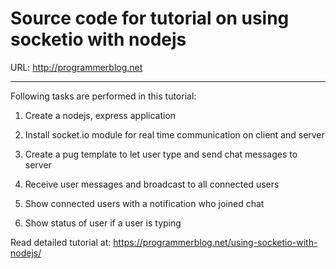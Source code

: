 # Source code for tutorial on using socketio with nodejs

URL: http://programmerblog.net

--------

Following tasks are performed in this tutorial:

1. Create a nodejs, express application

2. Install socket.io module for real time communication on client and server

3. Create a pug template to let user type and send chat messages to server

4.  Receive user messages and broadcast to all connected users

5. Show connected users with a notification who joined chat

6. Show status of user if a user is typing

Read detailed tutorial at: https://programmerblog.net/using-socketio-with-nodejs/
